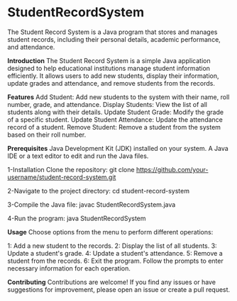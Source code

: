 # StudentRecordSystem
The Student Record System is a Java program that stores and manages student records, including their personal details, academic performance, and attendance.

**Introduction**
The Student Record System is a simple Java application designed to help educational institutions manage student information efficiently. It allows users to add new students, display their information, update grades and attendance, and remove students from the records.

**Features**
Add Student: Add new students to the system with their name, roll number, grade, and attendance.
Display Students: View the list of all students along with their details.
Update Student Grade: Modify the grade of a specific student.
Update Student Attendance: Update the attendance record of a student.
Remove Student: Remove a student from the system based on their roll number.

**Prerequisites**
Java Development Kit (JDK) installed on your system.
A Java IDE or a text editor to edit and run the Java files.

1-Installation
Clone the repository:
git clone https://github.com/your-username/student-record-system.git

2-Navigate to the project directory:
cd student-record-system

3-Compile the Java file:
javac StudentRecordSystem.java

4-Run the program:
java StudentRecordSystem

**Usage**
Choose options from the menu to perform different operations:

1: Add a new student to the records.
2: Display the list of all students.
3: Update a student's grade.
4: Update a student's attendance.
5: Remove a student from the records.
6: Exit the program.
Follow the prompts to enter necessary information for each operation.


**Contributing**
Contributions are welcome! If you find any issues or have suggestions for improvement, please open an issue or create a pull request.

